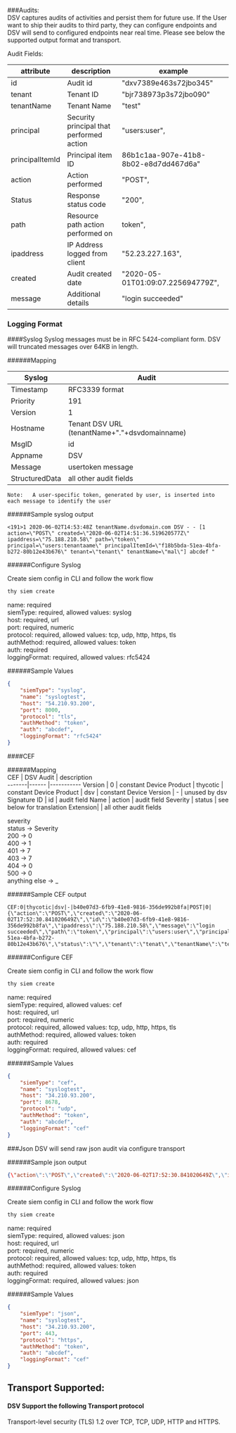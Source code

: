 [title]: # (SIEM Integrations)
[tags]: # (DevOps Secrets Vault,DSV,)
[priority]: # (8000)

###Audits:  
DSV captures audits of activities and persist them for future use. If the User want to ship their audits to third party, they can configure endpoints and DSV will send to configured endpoints near real time.
Please see below the supported output format and transport. 

Audit Fields: 

attribute  | description | example 
------------ | ------------- |------------
id | Audit id | "dxv7389e463s72jbo345"
tenant | Tenant ID | "bjr738973p3s72jbo090"
tenantName | Tenant Name | "test"
principal  | Security principal that performed action | "users:user",
principalItemId | Principal item ID | 86b1c1aa-907e-41b8-8b02-e8d7dd467d6a"
action | Action performed  | "POST",
Status | Response status code  | "200",
path | Resource path action performed on  | token",
ipaddress  | IP Address logged from client  | "52.23.227.163",
created | Audit created date  | "2020-05-01T01:09:07.225694779Z",
message |  Additional details | "login succeeded"


### Logging Format 

####Syslog
Syslog messages must be in RFC 5424-compliant form. DSV will truncated messages over 64KB in length.
  
######Mapping 

Syslog | Audit
-------|--------
Timestamp | RFC3339 format
Priority | 191
Version | 1
Hostname | Tenant DSV URL (tenantName+"."+dsvdomainname)
MsgID |id
Appname|DSV
Message | usertoken message
StructuredData | all other audit fields 


```
Note:   A user-specific token, generated by user, is inserted into each message to identify the user
```
######Sample syslog output
```
<191>1 2020-06-02T14:53:48Z tenantName.dsvdomain.com DSV - - [1 action=\"POST\" created=\"2020-06-02T14:51:36.519620577Z\" ipaddress=\"75.188.210.58\" path=\"token\" principal=\"users:tenantaame\" principalItemId=\"f18b5bda-51ea-4bfa-b272-80b12e43b676\" tenant=\"tenant\" tenantName=\"mal\"] abcdef "
```
######Configure Syslog 
 
Create siem config in CLI and follow the work flow  

```bash
thy siem create
```
name:           required    
siemType:       required, allowed values: syslog   
host:           required, url   
port:           required, numeric     
protocol:       required, allowed values: tcp, udp, http, https, tls      
authMethod:     required, allowed values: token   
auth:           required   
loggingFormat:  required, allowed values: rfc5424   

######Sample Values 

```json
{
	"siemType": "syslog",
	"name": "syslogtest",
	"host": "54.210.93.200",
	"port": 8000,
	"protocol": "tls",
	"authMethod": "token",
	"auth": "abcdef",
	"loggingFormat": "rfc5424"
}

```

####CEF

######Mapping  
CEF | DSV Audit   | description   
-------|------ |-----------
Version | 0  | constant 
Device Product |  thycotic  | constant
Device Product | dsv  | constant
Device Version | - | unused by dsv
Signature ID | id | audit field
Name | action | audit field
Severity | status |  see below for translation 
Extension| | all other audit fields
              
severity        
 status -> Severity  
 200 -> 0    
 400 -> 1        
 401 -> 7        
 403 -> 7        
 404 -> 0               
 500 -> 0        
 anything else -> _   


######Sample CEF output
```
CEF:0|thycotic|dsv|-|b40e07d3-6fb9-41e8-9816-356de992b8fa|POST|0|{\"action\":\"POST\",\"created\":\"2020-06-02T17:52:30.841020649Z\",\"id\":\"b40e07d3-6fb9-41e8-9816-356de992b8fa\",\"ipaddress\":\"75.188.210.58\",\"message\":\"login succeeded\",\"path\":\"token\",\"principal\":\"users:user\",\"principalItemId\":\"f18b5bda-51ea-4bfa-b272-80b12e43b676\",\"status\":\"\",\"tenant\":\"tenat\",\"tenantName\":\"tenantName\"}
```   

######Configure CEF 

Create siem config in CLI and follow the work flow 
 
```bash
thy siem create
```
name:           required    
siemType:       required, allowed values: cef   
host:           required, url   
port:           required, numeric     
protocol:       required, allowed values: tcp, udp, http, https, tls      
authMethod:     required, allowed values: token   
auth:           required   
loggingFormat:  required, allowed values: cef   

######Sample Values 
```json
{
	"siemType": "cef",
	"name": "syslogtest",
	"host": "34.210.93.200",
	"port": 8678,
	"protocol": "udp",
	"authMethod": "token",
	"auth": "abcdef",
	"loggingFormat": "cef"
}

```

###Json
DSV will send raw json audit via configure transport 

######Sample json  output
```json
{\"action\":\"POST\",\"created\":\"2020-06-02T17:52:30.841020649Z\",\"id\":\"b40e07d3-6fb9-41e8-9816-356de992b8fa\",\"ipaddress\":\"75.188.210.58\",\"message\":\"login succeeded\",\"path\":\"token\",\"principal\":\"users:user\",\"principalItemId\":\"f18b5bda-51ea-4bfa-b272-80b12e43b676\",\"status\":\"\",\"tenant\":\"tenat\",\"tenantName\":\"tenantName\"}
```
######Configure Syslog 

Create siem config in CLI and follow the work flow 
 
```bash
thy siem create
```
name:           required    
siemType:       required, allowed values: json   
host:           required, url   
port:           required, numeric     
protocol:       required, allowed values: tcp, udp, http, https, tls      
authMethod:     required, allowed values: token   
auth:           required   
loggingFormat:  required, allowed values: json   

######Sample Values 
```json
{
	"siemType": "json",
	"name": "syslogtest",
	"host": "34.210.93.200",
	"port": 443,
	"protocol": "https",
	"authMethod": "token",
	"auth": "abcdef",
	"loggingFormat": "cef"
}

```

## Transport Supported:
#### DSV Support the following  Transport protocol   
Transport-level security (TLS) 1.2 over TCP,
TCP, UDP, HTTP and HTTPS.



